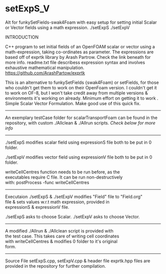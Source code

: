 # setExpS_V
Alt  for funkySetFields-swak4Foam with easy setup for setting initial Scalar or Vector fields using a math expression. 
./setExpS ./setExpV


INTRODUCTION

C++ program to set initial fields of an OpenFOAM scalar or 
vector using a math-expression, taking co-ordinates as 
parameter. The expressions are based off of exprtk library 
by Arash Partrow. Check the link beneath for more info. 
readme.txt file describess expression syntax and involves 
exhaustive mathematical manipulation. 
https://github.com/ArashPartow/exprtk

This is an alternative to funkySetFields {swak4Foam) or 
setFields, for those who couldn't get them to work on their 
OpenFoam version. 
I couldn't get it to work on OF-8, but I won't take credit 
away from multiple versions & environments it's working on 
already. Minimum effort on getting it to work .
Simple Scalar Vector Formulation. 
Make good use of this quick fix. 

-------------------------------------------------------------

An exemplary testCase folder for scalarTransportFoam can 
be found in the repository, with custom ./Allclean & ./Allrun 
scripts. 
*Check below for more info*


-------------------------------------------------------------


./setExpS modifies scalar field using expressionS file both 
to be put in 0 folder. 

./setExpV modifies vector field using expressionV file both 
to be put in 0 folder. 



writeCellCentres function needs to be run before, as the  
executables require C file. It can be run non-destructively  
with:
postProcess -func writeCellCentres 


-------------------------------------------------------------

Executaion
./setExpS & ./setExpV modifies "Field" file to "Field.org"  
file & sets values w.r.t math expression, provided in  
expressionS & expressionV file. 

./setExpS asks to choose Scalar.
./setExpV asks to choose Vector.  


-------------------------------------------------------------

A modified ./Allrun & ./Allclean script is provided with  
the test case. This takes care of writing cell coordinates  
with writeCellCentres & modifies 0 folder to it's original  
form. 

-------------------------------------------------------------

Source File setExpS.cpp, setExpV.cpp & header file 
exprtk.hpp files are provided in the repository for further 
compilation. 
